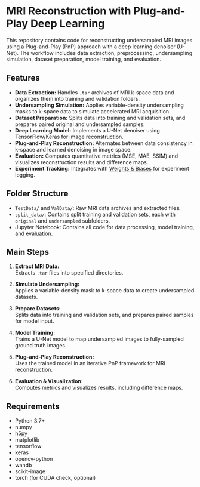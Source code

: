# MRI Reconstruction with Plug-and-Play Deep Learning

This repository contains code for reconstructing undersampled MRI images using a Plug-and-Play (PnP) approach with a deep learning denoiser (U-Net). The workflow includes data extraction, preprocessing, undersampling simulation, dataset preparation, model training, and evaluation.

## Features

- **Data Extraction:** Handles `.tar` archives of MRI k-space data and organizes them into training and validation folders.
- **Undersampling Simulation:** Applies variable-density undersampling masks to k-space data to simulate accelerated MRI acquisition.
- **Dataset Preparation:** Splits data into training and validation sets, and prepares paired original and undersampled samples.
- **Deep Learning Model:** Implements a U-Net denoiser using TensorFlow/Keras for image reconstruction.
- **Plug-and-Play Reconstruction:** Alternates between data consistency in k-space and learned denoising in image space.
- **Evaluation:** Computes quantitative metrics (MSE, MAE, SSIM) and visualizes reconstruction results and difference maps.
- **Experiment Tracking:** Integrates with [Weights & Biases](https://wandb.ai/) for experiment logging.

## Folder Structure

- `TestData/` and `ValData/`: Raw MRI data archives and extracted files.
- `split_data/`: Contains split training and validation sets, each with `original` and `undersampled` subfolders.
- Jupyter Notebook: Contains all code for data processing, model training, and evaluation.

## Main Steps

1. **Extract MRI Data:**  
    Extracts `.tar` files into specified directories.

2. **Simulate Undersampling:**  
    Applies a variable-density mask to k-space data to create undersampled datasets.

3. **Prepare Datasets:**  
    Splits data into training and validation sets, and prepares paired samples for model input.

4. **Model Training:**  
    Trains a U-Net model to map undersampled images to fully-sampled ground truth images.

5. **Plug-and-Play Reconstruction:**  
    Uses the trained model in an iterative PnP framework for MRI reconstruction.

6. **Evaluation & Visualization:**  
    Computes metrics and visualizes results, including difference maps.

## Requirements

- Python 3.7+
- numpy
- h5py
- matplotlib
- tensorflow
- keras
- opencv-python
- wandb
- scikit-image
- torch (for CUDA check, optional)